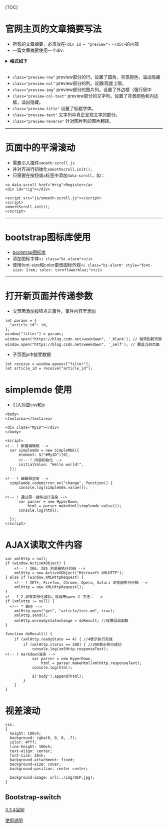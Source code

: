 [TOC]

# 官网主页的文章摘要写法

- 所有的文章摘要，必须放在`<div id = "preview"> </div>`的内部
- 一篇文章摘要使用一个div:

<details>
  <summary><strong>格式如下</strong></summary>

```html
# 左图右文
<div class="preview-row row">
    <div class="preview-col preview-img col-sm-4 col-xs-12 wow animate__animated animate__fadeInLeft" data-wow-delay="0.5s">
        <img src="img/OIP.jpg" class="img-rounded img-responsive center-block">
        <a href="#">
            <div class="preview-info">
                <h3>Author: <strong>作者</strong></h3>
                <p>view more</p>
            </div>
        </a>
    </div>
    <div class="preview-col preview-col-text col-sm-8 col-xs-12">
        <div class="preview-text">
            <h2 class="preview-title">文章标题</h2>
            <P>文章摘要</P>
        </div>
    </div>
</div>

#左文右图
<div class="preview-row row">
    <div class="preview-col preview-col-text col-sm-8 col-xs-12">
        <div class="preview-text">
            <h2 class="preview-title">文章标题</h2>
            <P>文章摘要</P>
        </div>
    </div>
    <div class="preview-col preview-img col-sm-4 col-xs-12 wow animate__animated animate__fadeInRight" data-wow-delay="0.5s">
        <img src="img/OIP.jpg" class="preview-reverse img-rounded img-responsive center-block">
        <a href="#">
            <div class="preview-info">
                <h3>Author: <strong>作者</strong></h3>
                <p>view more</p>
            </div>
        </a>
    </div>
</div>
```
</details>

<br>

- `class="preview-row"` preview部分的行。设置了圆角，背景颜色，溢出隐藏
- `class="preview-col"` preview部分的列。设置l高度上限。
- `class="preview-img"` preview部分的图片列。设置了外边框（强行居中
- `class="preview-col-text"` preview部分的文字列。设置了背景颜色和内边框，溢出隐藏。
- `class="preview-title"` 设置了标题字体。
- `class="preview-text"` 文字列中真正呈现文字的部分。
- `class="preview-reverse"` 针对图片列的图片翻转。

----

# 页面中的平滑滚动

- 需要引入插件`smooth-scroll.js`
- 并对齐进行初始化`smoothScroll.init();`
- 只需要在按钮或`a`标签中添加`data-scroll`，如：

```
<a data-scroll href="#rig">Register</a>
<div id="rig"></div>

<script src="js/smooth-scroll.js"></script>
<script>
smoothScroll.init();
</script>
```

----

# bootstrap图标库使用

- [bootstrap图标库](https://icons.bootcss.com/#styling)
- 添加图标字体`<i class="bi-alarm"></i>`
- 使用font-size和color更改图标外观`<i class="bi-alarm" style="font-size: 2rem; color: cornflowerblue;"></i>`

----

# 打开新页面并传递参数

- 父页面添加按钮点击事件，事件内容里添加
```
let params = {
  "article_id": id,
};
window["filter"] = params;
window.open("https://blog.csdn.net/weekdawn", '_blank'); // 跳转到新页面
window.open("https://blog.csdn.net/weekdawn", '_self'); // 覆盖当前页面

```

- 子页面js中接受数据
```
let receive = window.opener["filter"];
let article_id = receive["article_id"];
```

# simplemde 使用

- 引入对应css和js
```
<body>
<textarea></textarea>

<div class="MyID"></div>
</body>

<script>
<!-- ! 新建编辑框 -->
  var simplemde = new SimpleMDE({
      element: $("#MyID")[0],
      <!-- ! 内容初始化 -->
      initialValue: "Hello world!",
  });

<!-- ! 编辑框监听 -->
  simplemde.codemirror.on("change", function() {
      console.log(simplemde.value());

<!-- ! 通过另一插件进行渲染 -->
      var parser = new HyperDown,
          html = parser.makeHtml(simplemde.value());
      console.log(html);

  });
</script>
```

# AJAX读取文件内容

```
var xmlHttp = null;
if (window.ActiveXObject) {
    <!-- ! IE6, IE5 浏览器执行代码 -->
    xmlHttp = new ActiveXObject("Microsoft.XMLHTTP");
} else if (window.XMLHttpRequest) {
    <!-- ! IE7+, Firefox, Chrome, Opera, Safari 浏览器执行代码 -->
    xmlHttp = new XMLHttpRequest();
}
<!-- ! 2.如果实例化成功，就调用open（）方法： -->
if (xmlHttp != null) {
  <!-- ^ 路径 -->
    xmlHttp.open("get", "article/test.md", true);
    xmlHttp.send();
    xmlHttp.onreadystatechange = doResult; //设置回调函数                 
}

function doResult() {
    if (xmlHttp.readyState == 4) { //4表示执行完成
        if (xmlHttp.status == 200) { //200表示执行成功
            console.log(xmlHttp.responseText);
<!-- ! markdown渲染 -->
            var parser = new HyperDown,
                html = parser.makeHtml(xmlHttp.responseText);
            console.log(html);

            $('body').append(html);
        }
    }
}
```

# 视差滚动

```
css:
{
  height: 100vh;
  background: rgba(0, 0, 0, .7);
  color: #fff;
  line-height: 100vh;
  text-align: center;
  font-size: 20vh;
  background-attachment: fixed;
  background-size: cover;
  background-position: center center;

  background-image: url(../img/OIP.jpg);
}
```

## Bootstrap-switch

[3.3.4官网](http://ww1.bootstrapswitch.com/)

[使用说明](https://blog.csdn.net/qq_40205116/article/details/84664192)